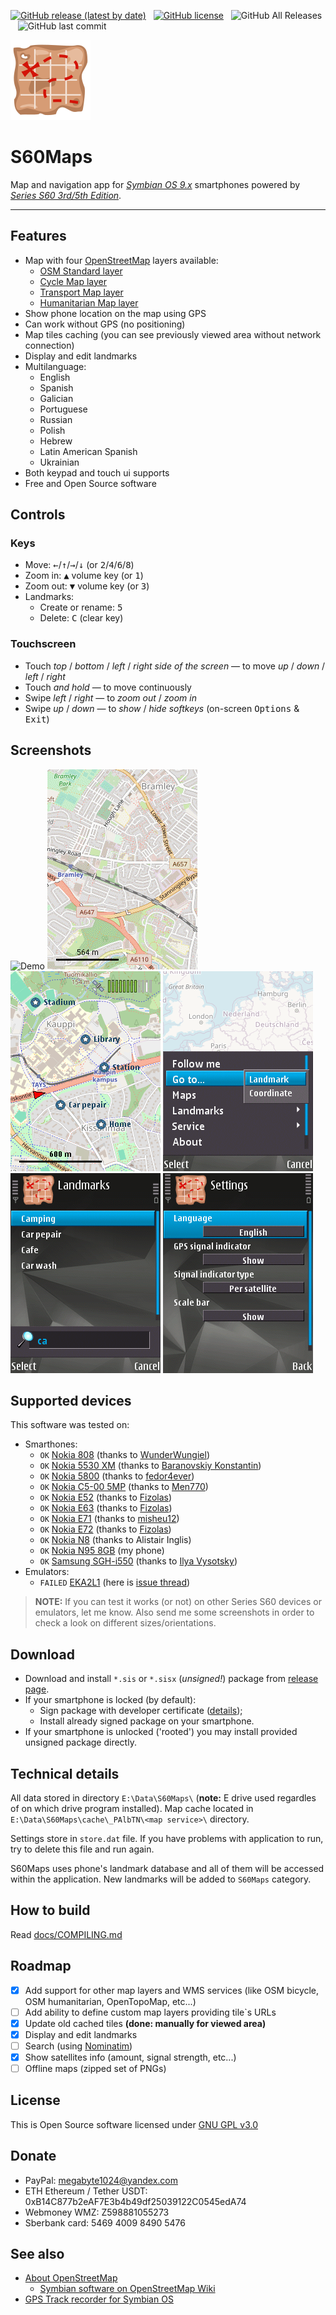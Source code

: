 [![GitHub release (latest by date)](https://img.shields.io/github/v/release/artem78/s60-maps?style=plastic)](https://github.com/artem78/s60-maps/releases/latest)&nbsp;&nbsp;&nbsp;[![GitHub license](https://img.shields.io/github/license/artem78/s60-maps?style=plastic)](https://github.com/artem78/s60-maps/blob/master/LICENSE.txt)&nbsp;&nbsp;&nbsp;![GitHub All Releases](https://img.shields.io/github/downloads/artem78/s60-maps/total?style=plastic)&nbsp;&nbsp;&nbsp;![GitHub last commit](https://img.shields.io/github/last-commit/artem78/s60-maps?style=plastic)

![icon](images/program_logo.png)
# S60Maps

Map and navigation app for [*Symbian OS 9.x*](https://en.wikipedia.org/wiki/Symbian#Version_comparison) smartphones powered by [*Series S60 3rd/5th Edition*](https://en.wikipedia.org/wiki/S60_%28software_platform%29#Versions_and_supported_devices).

----

## Features

- Map with four [OpenStreetMap](https://www.openstreetmap.org/) layers available:
  - [OSM Standard layer](https://wiki.openstreetmap.org/wiki/Standard_tile_layer)
  - [Cycle Map layer](https://wiki.openstreetmap.org/wiki/OpenCycleMap)
  - [Transport Map layer](https://wiki.openstreetmap.org/wiki/Transport_Map)
  - [Humanitarian Map layer](https://wiki.openstreetmap.org/wiki/Humanitarian_map_style)
- Show phone location on the map using GPS
- Can work without GPS (no positioning)
- Map tiles caching (you can see previously viewed area without network connection)
- Display and edit landmarks
- Multilanguage:
  - English
  - Spanish
  - Galician
  - Portuguese
  - Russian
  - Polish
  - Hebrew
  - Latin American Spanish
  - Ukrainian
- Both keypad and touch ui supports
- Free and Open Source software

## Controls

### Keys

- Move: <kbd>←</kbd>/<kbd>↑</kbd>/<kbd>→</kbd>/<kbd>↓</kbd> (or <kbd>2</kbd>/<kbd>4</kbd>/<kbd>6</kbd>/<kbd>8</kbd>)
- Zoom in: <kbd>▲</kbd> volume key (or <kbd>1</kbd>)
- Zoom out: <kbd>▼</kbd> volume key (or <kbd>3</kbd>)
- Landmarks:
  - Create or rename: <kbd>5</kbd>
  - Delete: <kbd>C</kbd> (clear key)

### Touchscreen

- Touch *top* / *bottom* / *left* / *right side of the screen* — to move *up* / *down* / *left* / *right*
- Touch *and hold* — to move continuously
- Swipe *left* / *right* — to *zoom out* / *zoom in*
- Swipe *up* / *down* — to *show* / *hide softkeys* (on-screen <kbd>Options</kbd> & <kbd>Exit</kbd>)

## Screenshots

![](images/demo_video.gif "Demo") ![](images/layers.gif "Different map layers") ![](images/position_and_landmarks.png "Main view with landmarks") ![](images/menu.png "Main menu") ![](images/landmarks_list.png "List of landmarks with filter") ![](images/settings.png "Settings window")
## Supported devices

This software was tested on:

- Smarthones:
  - `OK` [Nokia 808](https://en.wikipedia.org/wiki/Nokia_808_PureView) (thanks to [WunderWungiel](https://github.com/WunderWungiel)) 
  - `OK` [Nokia 5530 XM](https://en.wikipedia.org/wiki/Nokia_5530_XpressMusic) (thanks to [Baranovskiy Konstantin](https://github.com/baranovskiykonstantin))
  - `OK` [Nokia 5800](https://en.wikipedia.org/wiki/Nokia_5800_XpressMusic) (thanks to [fedor4ever](https://github.com/fedor4ever))
  - `OK` [Nokia C5-00 5MP](https://en.wikipedia.org/wiki/Nokia_C5-00) (thanks to [Men770](https://github.com/Men770))
  - `OK` [Nokia E52](https://en.wikipedia.org/wiki/Nokia_E52/E55) (thanks to [Fizolas](https://github.com/fizolas))
  - `OK` [Nokia E63](https://en.wikipedia.org/wiki/Nokia_E63) (thanks to [Fizolas](https://github.com/fizolas))
  - `OK` [Nokia E71](https://en.wikipedia.org/wiki/Nokia_E71) (thanks to [misheu12](https://github.com/misheu12))
  - `OK` [Nokia E72](https://en.wikipedia.org/wiki/Nokia_E72) (thanks to [Fizolas](https://github.com/fizolas))
  - `OK` [Nokia N8](https://en.wikipedia.org/wiki/Nokia_N8) (thanks to Alistair Inglis)
  - `OK` [Nokia N95 8GB](https://en.wikipedia.org/wiki/Nokia_N95#Variations) (my phone)
  - `OK` [Samsung SGH-i550](https://www.phonearena.com/phones/Samsung-SGH-i550_id2345) (thanks to [Ilya Vysotsky](https://github.com/Computershik73))
- Emulators:
  - `FAILED` [EKA2L1](https://github.com/EKA2L1/EKA2L1) (here is [issue thread](https://github.com/EKA2L1/EKA2L1/issues/231))

> **NOTE:** If you can test it works (or not) on other Series S60 devices or emulators, let me know. Also send me some screenshots in order to check a look on different sizes/orientations.

## Download

- Download and install `*.sis` or `*.sisx` (*unsigned!*) package from [release page](../../../releases/latest/).
- If your smartphone is locked (by default):
  - Sign package with developer certificate ([details](https://digipassion.com/signing-sissisx-files-for-symbian-s60/));
  - Install already signed package on your smartphone.
- If your smartphone is unlocked ('rooted') you may install provided unsigned package directly.

## Technical details

All data stored in directory `E:\Data\S60Maps\` (**note:** E drive used regardles of on which drive program installed). Map cache located in `E:\Data\S60Maps\cache\_PAlbTN\<map service>\` directory.

Settings store in `store.dat` file. If you have problems with application to run, try to delete this file and run again.

S60Maps uses phone's landmark database and all of them will be accessed within the application. New landmarks will be added to `S60Maps` category.

## How to build

Read [docs/COMPILING.md](/docs/COMPILING.md)

## Roadmap

- [x] Add support for other map layers and WMS services (like OSM bicycle, OSM humanitarian, OpenTopoMap, etc...) 
- [ ] Add ability to define custom map layers providing tile\`s URLs
- [x] Update old cached tiles **(done: manually for viewed area)**
- [x] Display and edit landmarks
- [ ] Search (using [Nominatim](https://nominatim.openstreetmap.org/))
- [x] Show satellites info (amount, signal strength, etc...)
- [ ] Offline maps (zipped set of PNGs)

## License

This is Open Source software licensed under [GNU GPL v3.0](/LICENSE.txt)

## Donate

- PayPal: megabyte1024@yandex.com
- ETH Ethereum / Tether USDT: 0xB14C877b2eAF7E3b4b49df25039122C0545edA74
- Webmoney WMZ: Z598881055273
- Sberbank card: 5469 4009 8490 5476

## See also

- [About OpenStreetMap](https://wiki.openstreetmap.org/wiki/About_OpenStreetMap)
  - [Symbian software on OpenStreetMap Wiki](https://wiki.openstreetmap.org/wiki/Symbian)
- [GPS Track recorder for Symbian OS](https://github.com/artem78/s60-gps-tracker#readme)
